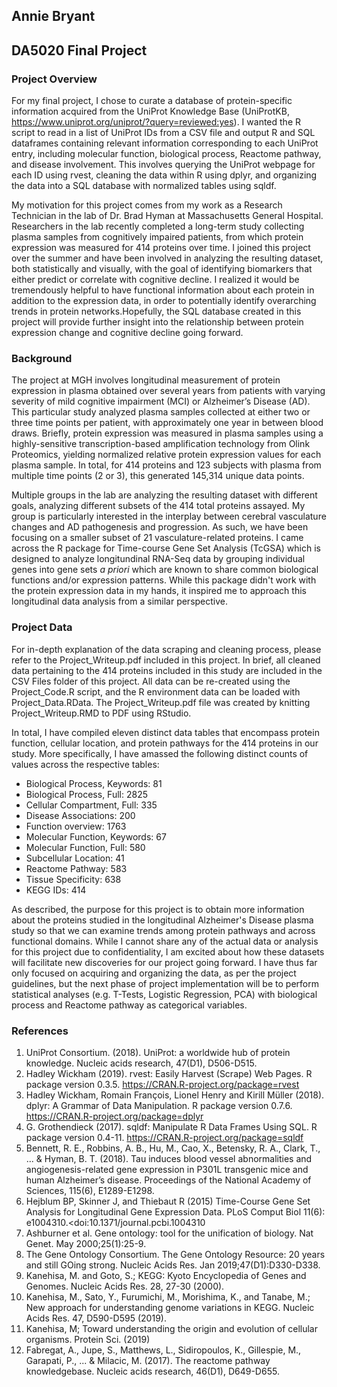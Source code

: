 ## Annie Bryant
## DA5020 Final Project


### Project Overview

For my final project, I chose to curate a database of protein-specific information acquired from the UniProt Knowledge Base (UniProtKB, https://www.uniprot.org/uniprot/?query=reviewed:yes). I wanted the R script to read in a list of UniProt IDs from a CSV file and output R and SQL dataframes containing relevant information corresponding to each UniProt entry, including molecular function, biological process, Reactome pathway, and disease involvement. This involves querying the UniProt webpage for each ID using rvest, cleaning the data within R using dplyr, and organizing the data into a SQL database with normalized tables using sqldf.  

My motivation for this project comes from my work as a Research Technician in the lab of Dr. Brad Hyman at Massachusetts General Hospital. Researchers in the lab recently completed a long-term study collecting plasma samples from cognitively impaired patients, from which protein expression was measured for 414 proteins over time. I joined this project over the summer and have been involved in analyzing the resulting dataset, both statistically and visually, with the goal of identifying biomarkers that either predict or correlate with cognitive decline. I realized it would be tremendously helpful to have functional information about each protein in addition to the expression data, in order to potentially identify overarching trends in protein networks.Hopefully, the  SQL database created in this project will provide further insight into the relationship between protein expression change and cognitive decline going forward.  

### Background

The project at MGH involves longitudinal measurement of protein expression in plasma obtained over several years from patients with varying severity of mild cognitive impairment (MCI) or Alzheimer’s Disease (AD). This particular study analyzed plasma samples collected at either two or three time points per patient, with approximately one year in between blood draws. Briefly, protein expression was measured in plasma samples using a highly-sensitive transcription-based amplification technology from Olink Proteomics, yielding normalized relative protein expression values for each plasma sample. In total, for 414 proteins and 123 subjects with plasma from multiple time points (2 or 3), this generated 145,314 unique data points.  

Multiple groups in the lab are analyzing the resulting dataset with different goals, analyzing different subsets of the 414 total proteins assayed. My group is particularly interested in the interplay between cerebral vasculature changes and AD pathogenesis and progression. As such, we have been focusing on a smaller subset of 21 vasculature-related proteins. I came across the R package for Time-course Gene Set Analysis (TcGSA) which is designed to analyze longitundinal RNA-Seq data by grouping individual genes into gene sets *a priori* which are known to share common biological functions and/or expression patterns. While this package didn't work with the protein expression data in my hands, it inspired me to approach this longitudinal data analysis from a similar perspective.

### Project Data
For in-depth explanation of the data scraping and cleaning process, please refer to the Project_Writeup.pdf included in this project. In brief, all cleaned data pertaining to the 414 proteins included in this study are included in the CSV Files folder of this project. All data can be re-created using the Project_Code.R script, and the R environment data can be loaded with Project_Data.RData. The Project_Writeup.pdf file was created by knitting Project_Writeup.RMD to PDF using RStudio.

In total, I have compiled eleven distinct data tables that encompass protein function, cellular location, and protein pathways for the 414 proteins in our study. More specifically, I have amassed the following distinct counts of values across the respective tables:  

* Biological Process, Keywords: 81
* Biological Process, Full: 2825
* Cellular Compartment, Full: 335
* Disease Associations: 200
* Function overview: 1763
* Molecular Function, Keywords: 67
* Molecular Function, Full: 580
* Subcellular Location: 41
* Reactome Pathway: 583
* Tissue Specificity: 638
* KEGG IDs: 414

As described, the purpose for this project is to obtain more information about the proteins studied in the longitudinal Alzheimer's Disease plasma study so that we can examine trends among protein pathways and across functional domains. While I cannot share any of the actual data or analysis for this project due to confidentiality, I am excited about how these datasets will facilitate new discoveries for our project going forward. I have thus far only focused on acquiring and organizing the data, as per the project guidelines, but the next phase of project implementation will be to perform statistical analyses (e.g. T-Tests, Logistic Regression, PCA) with biological process and Reactome pathway as categorical variables.

### References

1. UniProt Consortium. (2018). UniProt: a worldwide hub of protein knowledge. Nucleic acids research, 47(D1), D506-D515.
2. Hadley Wickham (2019). rvest: Easily Harvest (Scrape) Web Pages. R package version 0.3.5. https://CRAN.R-project.org/package=rvest
3. Hadley Wickham, Romain François, Lionel Henry and Kirill Müller (2018). dplyr: A Grammar of Data Manipulation. R package version 0.7.6. https://CRAN.R-project.org/package=dplyr
4. G. Grothendieck (2017). sqldf: Manipulate R Data Frames Using SQL. R package version 0.4-11. https://CRAN.R-project.org/package=sqldf
5. Bennett, R. E., Robbins, A. B., Hu, M., Cao, X., Betensky, R. A., Clark, T., ... & Hyman, B. T. (2018). Tau induces blood vessel abnormalities and angiogenesis-related gene expression in P301L transgenic mice and human Alzheimer’s disease. Proceedings of the National Academy of Sciences, 115(6), E1289-E1298.
6. Hejblum BP, Skinner J, and Thiebaut R (2015) Time-Course Gene Set Analysis for Longitudinal Gene Expression Data. PLoS Comput Biol 11(6): e1004310.<doi:10.1371/journal.pcbi.1004310
7. Ashburner et al. Gene ontology: tool for the unification of biology. Nat Genet. May 2000;25(1):25-9.
8. The Gene Ontology Consortium. The Gene Ontology Resource: 20 years and still GOing strong. Nucleic Acids Res. Jan 2019;47(D1):D330-D338. 
9. Kanehisa, M. and Goto, S.; KEGG: Kyoto Encyclopedia of Genes and Genomes. Nucleic Acids Res. 28, 27-30 (2000). 
10. Kanehisa, M., Sato, Y., Furumichi, M., Morishima, K., and Tanabe, M.; New approach for understanding genome variations in KEGG. Nucleic Acids Res. 47, D590-D595 (2019).
11. Kanehisa, M; Toward understanding the origin and evolution of cellular organisms. Protein Sci. (2019)
12. Fabregat, A., Jupe, S., Matthews, L., Sidiropoulos, K., Gillespie, M., Garapati, P., ... & Milacic, M. (2017). The reactome pathway knowledgebase. Nucleic acids research, 46(D1), D649-D655.
